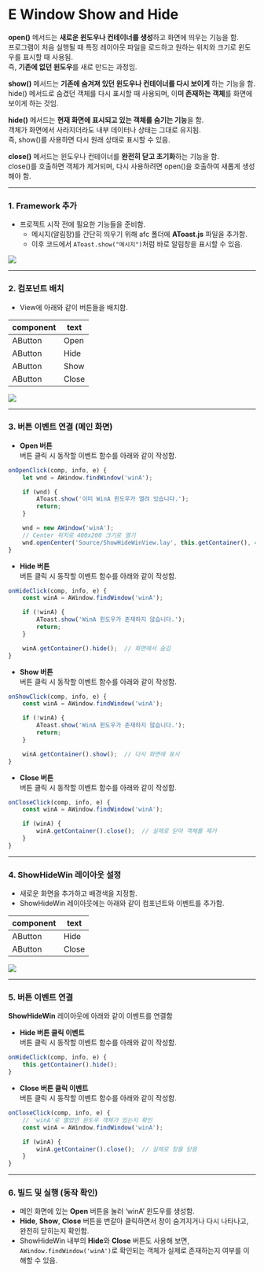 # E  Window Show and Hide

**open()** 메서드는 **새로운 윈도우나 컨테이너를 생성**하고 화면에 띄우는 기능을 함.\
프로그램이 처음 실행될 때 특정 레이아웃 파일을 로드하고 원하는 위치와 크기로 윈도우를 표시할 때 사용됨.\
즉, **기존에 없던 윈도우**를 새로 만드는 과정임.

**show()** 메서드는 **기존에 숨겨져 있던 윈도우나 컨테이너를 다시 보이게** 하는 기능을 함.\
hide() 메서드로 숨겼던 객체를 다시 표시할 때 사용되며, 이**미 존재하는 객체**를 화면에 보이게 하는 것임.

**hide()** 메서드는 **현재 화면에 표시되고 있는 객체를 숨기는 기능**을 함.\
객체가 화면에서 사라지더라도 내부 데이터나 상태는 그대로 유지됨.\
즉, show()를 사용하면 다시 원래 상태로 표시할 수 있음.

**close()** 메서드는 윈도우나 컨테이너를 **완전히 닫고 초기화**하는 기능을 함.\
close()를 호출하면 객체가 제거되며, 다시 사용하려면 open()을 호출하여 새롭게 생성해야 함.

***

### 1. Framework 추가

* 프로젝트 시작 전에 필요한 기능들을 준비함.
  * 메시지(알림창)를 간단히 띄우기 위해 afc 폴더에 **AToast.js** 파일을 추가함.
  * 이후 코드에서 `AToast.show("메시지")`처럼 바로 알림창을 표시할 수 있음.

![](https://wikidocs.net/images/page/24886/Window01.png)

***

### 2. 컴포넌트 배치

* View에 아래와 같이 버튼들을 배치함.

| component | text  |
| --------- | ----- |
| AButton   | Open  |
| AButton   | Hide  |
| AButton   | Show  |
| AButton   | Close |

![](https://wikidocs.net/images/page/24901/WindowShowand.png)

***

### 3. 버튼 이벤트 연결 (메인 화면)

* **Open 버튼**\
  버튼 클릭 시 동작할 이벤트 함수를 아래와 같이 작성함.

```javascript
onOpenClick(comp, info, e) {
    let wnd = AWindow.findWindow('winA');

    if (wnd) {
        AToast.show('이미 WinA 윈도우가 열려 있습니다.');
        return;
    }

    wnd = new AWindow('winA');
    // Center 위치로 400x200 크기로 열기
    wnd.openCenter('Source/ShowHideWinView.lay', this.getContainer(), 400, 200);
}
```

* **Hide 버튼**\
  버튼 클릭 시 동작할 이벤트 함수를 아래와 같이 작성함.

```javascript
onHideClick(comp, info, e) {
    const winA = AWindow.findWindow('winA');

    if (!winA) {
        AToast.show('WinA 윈도우가 존재하지 않습니다.');
        return;
    }

    winA.getContainer().hide();  // 화면에서 숨김
}
```

* **Show 버튼**\
  버튼 클릭 시 동작할 이벤트 함수를 아래와 같이 작성함.

```javascript
onShowClick(comp, info, e) {
    const winA = AWindow.findWindow('winA');

    if (!winA) {
        AToast.show('WinA 윈도우가 존재하지 않습니다.');
        return;
    }

    winA.getContainer().show();  // 다시 화면에 표시
}
```

* **Close 버튼**\
  버튼 클릭 시 동작할 이벤트 함수를 아래와 같이 작성함.

```javascript
onCloseClick(comp, info, e) {
    const winA = AWindow.findWindow('winA');

    if (winA) {
        winA.getContainer().close();  // 실제로 닫아 객체를 제거
    }
}
```

***

### 4. ShowHideWin 레이아웃 설정

* 새로운 화면을 추가하고 배경색을 지정함.
* ShowHideWin 레이아웃에는 아래와 같이 컴포넌트와 이벤트를 추가함.

| component | text  |
| --------- | ----- |
| AButton   | Hide  |
| AButton   | Close |

![](https://wikidocs.net/images/page/24901/WindowShowandHide.png)

***

### 5. 버튼 이벤트 연결

**ShowHideWin** 레이아웃에 아래와 같이 이벤트를 연결함

* **Hide 버튼 클릭 이벤트**\
  버튼 클릭 시 동작할 이벤트 함수를 아래와 같이 작성함.

```javascript
onHideClick(comp, info, e) {
    this.getContainer().hide();
}
```

* **Close 버튼 클릭 이벤트**\
  버튼 클릭 시 동작할 이벤트 함수를 아래와 같이 작성함.

```javascript
onCloseClick(comp, info, e) {
    // 'winA'로 열었던 윈도우 객체가 있는지 확인
    const winA = AWindow.findWindow('winA');

    if (winA) {
        winA.getContainer().close();  // 실제로 창을 닫음
    }
}
```

***

### 6. 빌드 및 실행 (동작 확인)

* 메인 화면에 있는 **Open** 버튼을 눌러 ‘winA’ 윈도우를 생성함.
* **Hide**, **Show**, **Close** 버튼을 번갈아 클릭하면서 창이 숨겨지거나 다시 나타나고, 완전히 닫히는지 확인함.
* ShowHideWin 내부의 **Hide**와 **Close** 버튼도 사용해 보면, `AWindow.findWindow('winA')`로 확인되는 객체가 실제로 존재하는지 여부를 이해할 수 있음.
